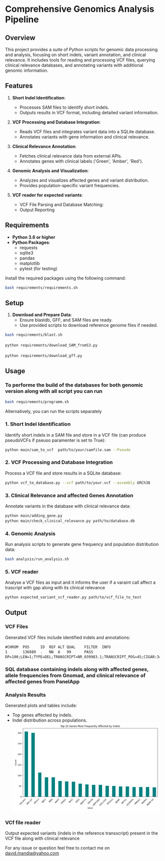 
# Comprehensive Genomics Analysis Pipeline

## Overview

This project provides a suite of Python scripts for genomic data processing and analysis, focusing on short indels, variant annotation, and clinical relevance. It includes tools for reading and processing VCF files, querying clinical relevance databases, and annotating variants with additional genomic information.

## Features

1. **Short Indel Identification**: 
   - Processes SAM files to identify short indels.
   - Outputs results in VCF format, including detailed variant information.

2. **VCF Processing and Database Integration**: 
   - Reads VCF files and integrates variant data into a SQLite database.
   - Annotates variants with gene information and clinical relevance.

3. **Clinical Relevance Annotation**: 
   - Fetches clinical relevance data from external APIs.
   - Annotates genes with clinical labels ('Green', 'Amber', 'Red').

4. **Genomic Analysis and Visualization**: 
   - Analyzes and visualizes affected genes and variant distribution.
   - Provides population-specific variant frequencies.
5. **VCF reader for expected variants**:
   - VCF File Parsing and Database Matching:
   - Output Reporting

## Requirements

- **Python 3.6 or higher**
- **Python Packages**:
  - requests
  - sqlite3
  - pandas
  - matplotlib
  - pytest (for testing)

Install the required packages using the following command:

```bash
bash requirements/requirements.sh
```

## Setup

1. **Download and Prepare Data**:
   - Ensure blastdb, GFF, and SAM files are ready.
   - Use provided scripts to download reference genome files if needed.
   
```bash
bash requirements/blast.sh

python requirements/download_SAM_fromS3.py

python requirements/download_gff.py
```  


## Usage

### To performe the build of the databases for both genomic version along with all script you can run 

```bash
bash requirements/programm.sh
```

Alternatively, you can run the scripts separately

### 1. Short Indel Identification

Identify short indels in a SAM file and store in a VCF file (can produce pseudoVCFs if pseuso paramenter is set to True):

```bash
python main/sam_to_vcf  path/to/your/samfile.sam --Pseudo
```

### 2. VCF Processing and Database Integration

Process a VCF file and store results in a SQLite database:

```bash
python vcf_to_database.py --vcf path/to/your.vcf --assembly GRCh38
```

### 3. Clinical Relevance and affected Genes Annotation

Annotate variants in the database with clinical relevance data:

```bash
python main/adding_gene.py
python main/check_clinical_relevance.py path/to/database.db
```

### 4. Genomic Analysis

Run analysis scripts to generate gene frequency and population distribution data:

```bash
bash analysis/run_analysis.sh
```

### 5. VCF reader

Analyse a VCF files as input and it informs the user if a varaint call affect a trascript with gap along with its clinical relevance
```bash
python expected_variant_vcf_reader.py path/to/vcf_file_to_test
```

## Output

### VCF Files

Generated VCF files include identified indels and annotations:

```
#CHROM  POS     ID  REF ALT QUAL    FILTER  INFO
1       136889  .   NN  A   99      PASS    DP=100;LEN=1;TYPE=DEL;TRANSCRIPT=NR_039983.1;TRANSCRIPT_POS=45;CIGAR:3=1X11=1X2=1X16=1X9=1D6=3X9=1X2=1X2785=93N58=227N492=;GENOME_REF=NC_000001.11
```

### SQL database containing indels along with affected genes, allele frequencies from Gnomad, and clinical relevance of affected genes from PanelApp


### Analysis Results

Generated plots and tables include:
- Top genes affected by indels.
- Indel distribution across populations.
![Top Genes Affected by Indels](analysis/figures/top_genes_affected_by_indels_GRCh38_indels_variant.png)


### VCf file reader
Output expected variants (indels in the reference transscript) present in the VCF file along with clinical relevance


For any issue or question feel free to contact me on david.mandia@yahoo.com  


